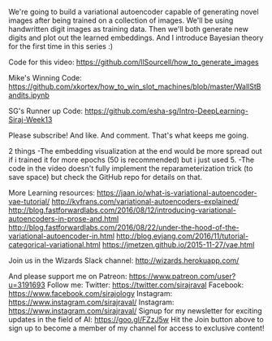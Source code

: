 We're going to build a variational autoencoder capable of generating novel images after being trained on a collection of images. We'll be using handwritten digit images as training data. Then we'll both generate new digits and plot out the learned embeddings. And I introduce Bayesian theory for the first time in this series :)

Code for this video:
https://github.com/llSourcell/how_to_generate_images

Mike's Winning Code:
https://github.com/xkortex/how_to_win_slot_machines/blob/master/WallStBandits.ipynb

SG's Runner up Code:
https://github.com/esha-sg/Intro-DeepLearning-Siraj-Week13

Please subscribe! And like. And comment. That's what keeps me going.

2 things 
-The embedding visualization at the end would be more spread out if i trained it for more epochs (50 is recommended) but i just used 5.
-The code in the video doesn't fully implement the reparameterization trick (to save space) but check the GitHub repo for details on that.

More Learning resources:
https://jaan.io/what-is-variational-autoencoder-vae-tutorial/
http://kvfrans.com/variational-autoencoders-explained/
http://blog.fastforwardlabs.com/2016/08/12/introducing-variational-autoencoders-in-prose-and.html
http://blog.fastforwardlabs.com/2016/08/22/under-the-hood-of-the-variational-autoencoder-in.html
http://blog.evjang.com/2016/11/tutorial-categorical-variational.html
https://jmetzen.github.io/2015-11-27/vae.html

Join us in the Wizards Slack channel:
http://wizards.herokuapp.com/

And please support me on Patreon:
https://www.patreon.com/user?u=3191693
Follow me:
Twitter: https://twitter.com/sirajraval
Facebook: https://www.facebook.com/sirajology Instagram: https://www.instagram.com/sirajraval/ Instagram: https://www.instagram.com/sirajraval/ 
Signup for my newsletter for exciting updates in the field of AI:
https://goo.gl/FZzJ5w
Hit the Join button above to sign up to become a member of my channel for access to exclusive content!